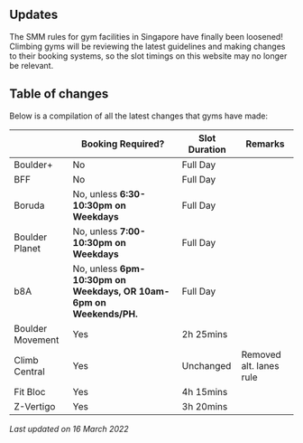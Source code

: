 ## Updates

The SMM rules for gym facilities in Singapore have finally been loosened! Climbing gyms will be reviewing the latest guidelines and making
changes to their booking systems, so the slot timings on this website may no longer be relevant.

## Table of changes

Below is a compilation of all the latest changes that gyms have made:

|                  | Booking Required?                                                   | Slot Duration | Remarks                 |
| ---------------- | ------------------------------------------------------------------- | ------------- | ----------------------- |
| Boulder+         | No                                                                  | Full Day      |                         |
| BFF              | No                                                                  | Full Day      |                         |
| Boruda           | No, unless **6:30-10:30pm on Weekdays**                             | Full Day      |                         |
| Boulder Planet   | No, unless **7:00-10:30pm on Weekdays**                             | Full Day      |                         |
| b8A              | No, unless **6pm-10:30pm on Weekdays, OR 10am-6pm on Weekends/PH.** | Full Day      |                         |
| Boulder Movement | Yes                                                                 | 2h 25mins     |                         |
| Climb Central    | Yes                                                                 | Unchanged     | Removed alt. lanes rule |
| Fit Bloc         | Yes                                                                 | 4h 15mins     |                         |
| Z-Vertigo        | Yes                                                                 | 3h 20mins     |                         |

_Last updated on 16 March 2022_
